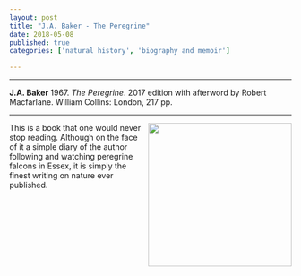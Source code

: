 ```yaml
---
layout: post
title: "J.A. Baker - The Peregrine"
date: 2018-05-08
published: true
categories: ['natural history', 'biography and memoir']

---
```



***
<b>J.A. Baker</b> 1967. _The Peregrine_. 2017 edition with afterword by Robert Macfarlane. William Collins: London, 217 pp.

***
<img align="right" width="256" src="https://i.harperapps.com/covers/9780008253189/y648.jpg" alt="">  

This is a book that one would never stop reading.  Although on the face of it a simple diary of the author following and watching peregrine falcons in Essex, it is simply the finest writing on nature ever published.
